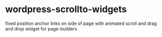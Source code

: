 # wordpress-scrollto-widgets
fixed position anchor links on side of page with animated scroll and drag and drop widget for page-builders
